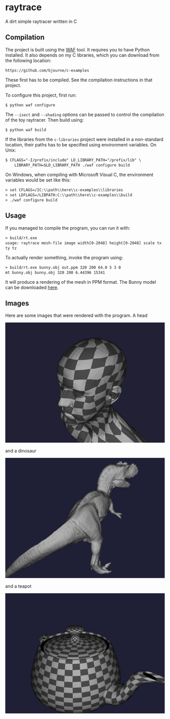 # raytrace
A dirt simple raytracer written in C

## Compilation

The project is built using the
[WAF](https://github.com/waf-project/waf) tool. It requires you to
have Python installed. It also depends on my C libraries, which you
can download from the following location:

    https://github.com/bjourne/c-examples

These first has to be compiled. See the compilation instructions in
that project.

To configure this project, first run:

    $ python waf configure

The `--isect` and `--shading` options can be passed to control the
compilation of the toy raytracer. Then build using:

    $ python waf build

If the libraries from the `c-libraries` project were installed in a
non-standard location, their paths has to be specified using
environment variables. On Unix:

    $ CFLAGS="-I/prefix/include" LD_LIBRARY_PATH="/prefix/lib" \
        LIBRARY_PATH=$LD_LIBRARY_PATH ./waf configure build

On Windows, when compiling with Microsoft Visual C, the environment variables would be set like this:

    > set CFLAGS=/IC:\\path\\here\\c-examples\\libraries
    > set LDFLAGS=/LIBPATH:C:\\path\\here\\c-examples\\build
    > ./waf configure build

## Usage

If you managed to compile the program, you can run it with:

    > build/rt.exe
    usage: raytrace mesh-file image width[0-2048] height[0-2048] scale tx ty tz

To actually render something, invoke the program using:

    > build/rt.exe bunny.obj out.ppm 320 200 64.0 5 3 0
    mt bunny.obj bunny.obj 320 200 6.44396 15341

It will produce a rendering of the mesh in PPM format. The Bunny model
can be downloaded
[here](https://graphics.stanford.edu/~mdfisher/Data/Meshes/bunny.obj).

## Images

Here are some images that were rendered with the program. A head

![A head](/images/head.png)

and a dinosaur

![A dinosaur](/images/tyra.png)

and a teapot

![A dinosaur](/images/teapot.png)
